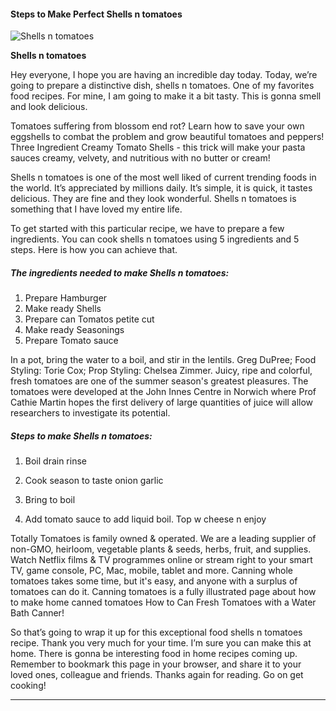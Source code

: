             

#### Steps to Make Perfect Shells n tomatoes

![Shells n tomatoes](https://img-global.cpcdn.com/recipes/23917208d2d5fbec/751x532cq70/shells-n-tomatoes-recipe-main-photo.jpg)

**Shells n tomatoes**

Hey everyone, I hope you are having an incredible day today. Today, we’re going to prepare a distinctive dish, shells n tomatoes. One of my favorites food recipes. For mine, I am going to make it a bit tasty. This is gonna smell and look delicious.

Tomatoes suffering from blossom end rot? Learn how to save your own eggshells to combat the problem and grow beautiful tomatoes and peppers! Three Ingredient Creamy Tomato Shells - this trick will make your pasta sauces creamy, velvety, and nutritious with no butter or cream!

Shells n tomatoes is one of the most well liked of current trending foods in the world. It’s appreciated by millions daily. It’s simple, it is quick, it tastes delicious. They are fine and they look wonderful. Shells n tomatoes is something that I have loved my entire life.

To get started with this particular recipe, we have to prepare a few ingredients. You can cook shells n tomatoes using 5 ingredients and 5 steps. Here is how you can achieve that.

##### The ingredients needed to make Shells n tomatoes:

1.  Prepare Hamburger
2.  Make ready Shells
3.  Prepare can Tomatos petite cut
4.  Make ready Seasonings
5.  Prepare Tomato sauce

In a pot, bring the water to a boil, and stir in the lentils. Greg DuPree; Food Styling: Torie Cox; Prop Styling: Chelsea Zimmer. Juicy, ripe and colorful, fresh tomatoes are one of the summer season's greatest pleasures. The tomatoes were developed at the John Innes Centre in Norwich where Prof Cathie Martin hopes the first delivery of large quantities of juice will allow researchers to investigate its potential.

##### Steps to make Shells n tomatoes:

1.  Boil drain rinse
2.  Cook season to taste onion garlic

4.  Bring to boil
5.  Add tomato sauce to add liquid boil. Top w cheese n enjoy

Totally Tomatoes is family owned & operated. We are a leading supplier of non-GMO, heirloom, vegetable plants & seeds, herbs, fruit, and supplies. Watch Netflix films & TV programmes online or stream right to your smart TV, game console, PC, Mac, mobile, tablet and more. Canning whole tomatoes takes some time, but it's easy, and anyone with a surplus of tomatoes can do it. Canning tomatoes is a fully illustrated page about how to make home canned tomatoes How to Can Fresh Tomatoes with a Water Bath Canner!

So that’s going to wrap it up for this exceptional food shells n tomatoes recipe. Thank you very much for your time. I’m sure you can make this at home. There is gonna be interesting food in home recipes coming up. Remember to bookmark this page in your browser, and share it to your loved ones, colleague and friends. Thanks again for reading. Go on get cooking!

* * *